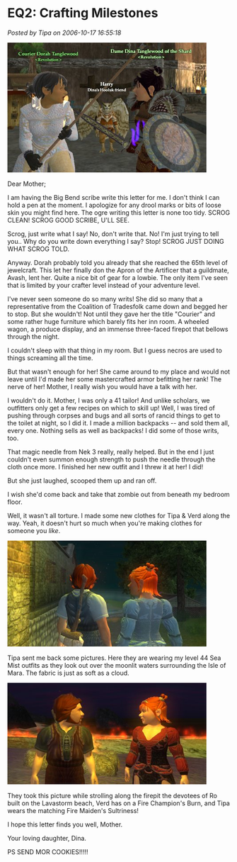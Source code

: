# EQ2: Crafting Milestones

*Posted by Tipa on 2006-10-17 16:55:18*

![Haffer vs Haffer](../uploads/2006/10/haffervs.jpg)

Dear Mother;

I am having the Big Bend scribe write this letter for me. I don't think I can hold a pen at the moment. I apologize for any drool marks or bits of loose skin you might find here. The ogre writing this letter is none too tidy. SCROG CLEAN! SCROG GOOD SCRIBE, U'LL SEE.

Scrog, just write what I say! No, don't write that. No! I'm just trying to tell you.. Why do you write down everything I say? Stop! SCROG JUST DOING WHAT SCROG TOLD.

Anyway. Dorah probably told you already that she reached the 65th level of jewelcraft. This let her finally don the Apron of the Artificer that a guildmate, Avash, lent her. Quite a nice bit of gear for a lowbie. The only item I've seen that is limited by your crafter level instead of your adventure level.

I've never seen someone do so many writs! She did so many that a representative from the Coalition of Tradesfolk came down and begged her to stop. But she wouldn't! Not until they gave her the title "Courier" and some rather huge furniture which barely fits her inn room. A wheeled wagon, a produce display, and an immense three-faced firepot that bellows through the night.

I couldn't sleep with that thing in my room. But I guess necros are used to things screaming all the time.

But that wasn't enough for her! She came around to my place and would not leave until I'd made her some mastercrafted armor befitting her rank! The nerve of her! Mother, I really wish you would have a talk with her.

I wouldn't do it. Mother, I was only a 41 tailor! And unlike scholars, we outfitters only get a few recipes on which to skill up! Well, I was tired of pushing through corpses and bugs and all sorts of rancid things to get to the toilet at night, so I did it. I made a million backpacks -- and sold them all, every one. Nothing sells as well as backpacks! I did some of those writs, too.

That magic needle from Nek 3 really, really helped. But in the end I just couldn't even summon enough strength to push the needle through the cloth once more. I finished her new outfit and I threw it at her! I did!

But she just laughed, scooped them up and ran off.

I wish she'd come back and take that zombie out from beneath my bedroom floor.

Well, it wasn't all torture. I made some new clothes for Tipa & Verd along the way. Yeah, it doesn't hurt so much when you're making clothes for someone you *like*.

![Sea Mist](../uploads/2006/10/seamist.jpg)

Tipa sent me back some pictures. Here they are wearing my level 44 Sea Mist outfits as they look out over the moonlit waters surrounding the Isle of Mara. The fabric is just as soft as a cloud.

![Fire Champ](../uploads/2006/10/firechamp.jpg)

They took this picture while strolling along the firepit the devotees of Ro built on the Lavastorm beach, Verd has on a Fire Champion's Burn, and Tipa wears the matching Fire Maiden's Sultriness!

I hope this letter finds you well, Mother.

Your loving daughter, Dina.

PS SEND MOR COOKIES!!!!!
